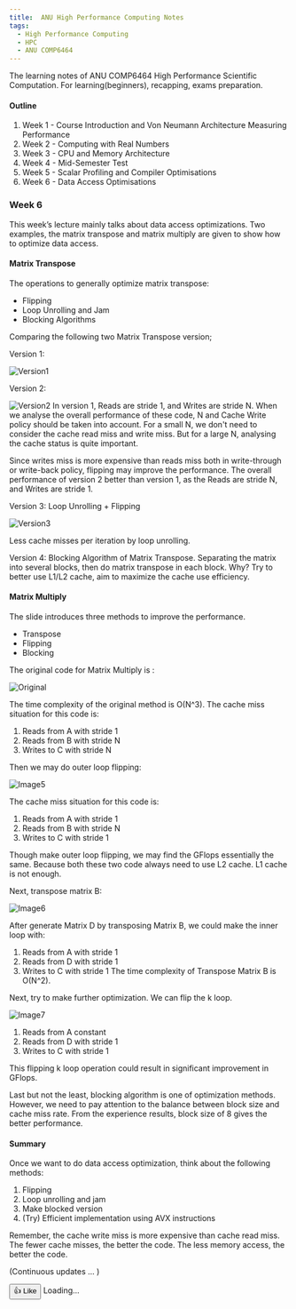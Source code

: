 ```yaml
---
title:  ANU High Performance Computing Notes
tags:
  - High Performance Computing
  - HPC
  - ANU COMP6464
---
```


The learning notes of ANU COMP6464 High Performance Scientific Computation.
For learning(beginners), recapping, exams preparation.

<!--more-->

#### Outline
1. Week 1 - Course Introduction and Von Neumann Architecture Measuring Performance
2. Week 2 - Computing with Real Numbers
3. Week 3 - CPU and Memory Architecture
4. Week 4 - Mid-Semester Test
5. Week 5 - Scalar Profiling and Compiler Optimisations
6. Week 6 - Data Access Optimisations


### Week 6
This week’s lecture mainly talks about data access optimizations. Two examples, the matrix transpose and matrix multiply
are given to show how to optimize data access.

#### Matrix Transpose
The operations to generally optimize matrix transpose:
- Flipping
- Loop Unrolling and Jam
- Blocking Algorithms

Comparing the following two Matrix Transpose version;

Version 1:

![Version1](./figs/0909/1.jpg)

Version 2:

![Version2](./figs/0909/2.jpg)
In version 1, Reads are stride 1, and Writes are stride N.
When we analyse the overall performance of these code, N and Cache Write policy should be taken into account.
For a small N, we don't need to consider the cache read miss and write miss. But for a large N, analysing the cache status is quite important.

Since writes miss is more expensive than reads miss both in write-through or write-back policy, flipping  may improve the performance. 
The overall performance of version 2 better than version 1, as the Reads are stride N, and Writes are stride 1.

Version 3: Loop Unrolling + Flipping

![Version3](./figs/0909/3.jpg)

Less cache misses per iteration by loop unrolling.

Version 4: Blocking Algorithm of Matrix Transpose.
Separating the matrix into several blocks, then do matrix transpose in each block.
Why? Try to better use L1/L2 cache, aim to maximize the cache use efficiency.


#### Matrix Multiply
The slide introduces three methods to improve the performance.
- Transpose
- Flipping
- Blocking

The original code for Matrix Multiply is :

![Original](./figs/0909/4.jpg)

The time complexity of the original method is O(N^3).
The cache miss situation for this code is:
1. Reads from A with stride 1
2. Reads from B with stride N
3. Writes to C with stride N

Then we may do outer loop flipping:

![Image5](./figs/0909/5.jpg)

The cache miss situation for this code is:
1. Reads from A with stride 1
2. Reads from B with stride N
3. Writes to C with stride 1

Though make outer loop flipping, we may find the GFlops essentially the same. Because both these two code always need to
 use L2 cache. L1 cache is not enough.

Next, transpose matrix B:

![Image6](./figs/0909/6.jpg)

After generate Matrix D by transposing Matrix B, we could make the inner loop with:
1. Reads from A with stride 1
2. Reads from D with stride 1
3. Writes to C with stride 1
The time complexity of Transpose Matrix B is O(N^2).

Next, try to make further optimization. We can flip the k loop.

![Image7](./figs/0909/7.jpg)

1. Reads from A constant
2. Reads from D with stride 1
3. Writes to C with stride 1

This flipping k loop operation could result in significant improvement in GFlops.


Last but not the least, blocking algorithm is one of optimization methods. However, we need to pay attention to the balance 
between block size and cache miss rate. From the experience results, block size of 8 gives the better performance.


#### Summary
Once we want to do data access optimization, think about the following methods:
1. Flipping
2. Loop unrolling and jam
3. Make blocked version
4. (Try) Efficient implementation using AVX instructions

Remember, the cache write miss is more expensive than cache read miss. 
The fewer cache misses, the better the code. The less memory access, the better the code.




(Continuous updates ... )


<body data-article-id="post-comp6464-HPC-notes">
</body>

<div class="like-button-container">
    <button id="like-button" onclick="incrementLike()">👍 Like</button>
    <span id="like-count">Loading...</span>
</div>